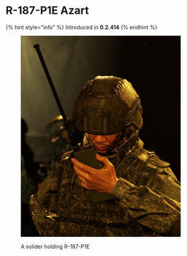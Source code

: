 # R-187-P1E Azart

{% hint style="info" %}
Introduced in **0.2.414**
{% endhint %}

<figure><img src="../../../../.gitbook/assets/azart" alt=""><figcaption><p>A solider holding R-187-P1E</p></figcaption></figure>
